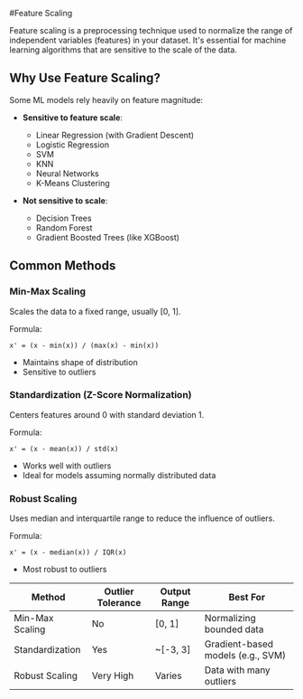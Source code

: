 #Feature Scaling

Feature scaling is a preprocessing technique used to normalize the range of independent variables (features) in your dataset. It's essential for machine learning algorithms that are sensitive to the scale of the data.

## Why Use Feature Scaling?

Some ML models rely heavily on feature magnitude:

- **Sensitive to feature scale**:
  - Linear Regression (with Gradient Descent)
  - Logistic Regression
  - SVM
  - KNN
  - Neural Networks
  - K-Means Clustering

- **Not sensitive to scale**:
  - Decision Trees
  - Random Forest
  - Gradient Boosted Trees (like XGBoost)

## Common Methods

### Min-Max Scaling

Scales the data to a fixed range, usually [0, 1].

Formula:

    x' = (x - min(x)) / (max(x) - min(x))


- Maintains shape of distribution
- Sensitive to outliers

### Standardization (Z-Score Normalization)

Centers features around 0 with standard deviation 1.

Formula:

    x' = (x - mean(x)) / std(x)


- Works well with outliers
- Ideal for models assuming normally distributed data

### Robust Scaling

Uses median and interquartile range to reduce the influence of outliers.

Formula:

    x' = (x - median(x)) / IQR(x)

- Most robust to outliers

| Method            | Outlier Tolerance | Output Range | Best For                            |
|-------------------|-------------------|--------------|--------------------------------------|
| Min-Max Scaling   |  No              | [0, 1]       | Normalizing bounded data            |
| Standardization   |  Yes             | ~[-3, 3]     | Gradient-based models (e.g., SVM)   |
| Robust Scaling    |  Very High     | Varies       | Data with many outliers             |
